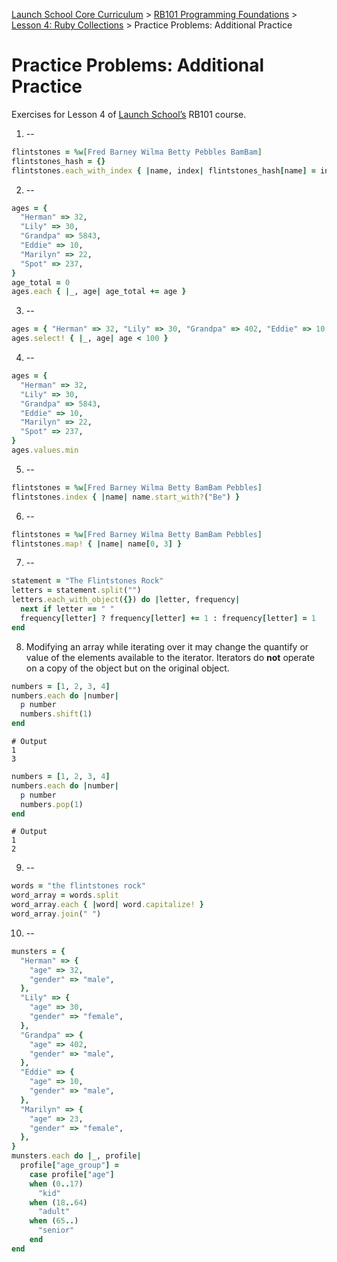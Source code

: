 [Launch School Core Curriculum][readme] >
[RB101 Programming Foundations][rb101-notes] >
[Lesson 4: Ruby Collections][lesson4] >
Practice Problems: Additional Practice

# Practice Problems: Additional Practice

Exercises for Lesson 4 of [Launch School’s][launch-school] RB101 course.

1. --

```ruby
flintstones = %w[Fred Barney Wilma Betty Pebbles BamBam]
flintstones_hash = {}
flintstones.each_with_index { |name, index| flintstones_hash[name] = index }
```

2. --

```ruby
ages = {
  "Herman" => 32,
  "Lily" => 30,
  "Grandpa" => 5843,
  "Eddie" => 10,
  "Marilyn" => 22,
  "Spot" => 237,
}
age_total = 0
ages.each { |_, age| age_total += age }
```

3. --

```ruby
ages = { "Herman" => 32, "Lily" => 30, "Grandpa" => 402, "Eddie" => 10 }
ages.select! { |_, age| age < 100 }
```

4. --

```ruby
ages = {
  "Herman" => 32,
  "Lily" => 30,
  "Grandpa" => 5843,
  "Eddie" => 10,
  "Marilyn" => 22,
  "Spot" => 237,
}
ages.values.min
```

5. --

```ruby
flintstones = %w[Fred Barney Wilma Betty BamBam Pebbles]
flintstones.index { |name| name.start_with?("Be") }
```

6. --

```ruby
flintstones = %w[Fred Barney Wilma Betty BamBam Pebbles]
flintstones.map! { |name| name[0, 3] }
```

7. --

```ruby
statement = "The Flintstones Rock"
letters = statement.split("")
letters.each_with_object({}) do |letter, frequency|
  next if letter == " "
  frequency[letter] ? frequency[letter] += 1 : frequency[letter] = 1
end
```

8. Modifying an array while iterating over it may change the quantify or value of the elements available to the iterator. Iterators do **not** operate on a copy of the object but on the original object.

```ruby
numbers = [1, 2, 3, 4]
numbers.each do |number|
  p number
  numbers.shift(1)
end
```

```text
# Output
1
3
```

```ruby
numbers = [1, 2, 3, 4]
numbers.each do |number|
  p number
  numbers.pop(1)
end
```

```text
# Output
1
2
```

9. --

```ruby
words = "the flintstones rock"
word_array = words.split
word_array.each { |word| word.capitalize! }
word_array.join(" ")
```

10. --

```ruby
munsters = {
  "Herman" => {
    "age" => 32,
    "gender" => "male",
  },
  "Lily" => {
    "age" => 30,
    "gender" => "female",
  },
  "Grandpa" => {
    "age" => 402,
    "gender" => "male",
  },
  "Eddie" => {
    "age" => 10,
    "gender" => "male",
  },
  "Marilyn" => {
    "age" => 23,
    "gender" => "female",
  },
}
munsters.each do |_, profile|
  profile["age_group"] =
    case profile["age"]
    when (0..17)
      "kid"
    when (18..64)
      "adult"
    when (65..)
      "senior"
    end
end
```

[lesson4]: /rb101/lesson_4/lesson-4-notes.md
[rb101-notes]: /rb101/rb101-notes.md
[readme]: /README.md
[launch-school]: https://launchschool.com
